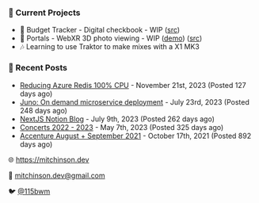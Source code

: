 ### 📌 Current Projects
- 💸 Budget Tracker - Digital checkbook - WIP ([src](https://github.com/bmitchinson/budget-entry))
- 📸 Portals - WebXR 3D photo viewing - WIP ([demo](https://portals.mitchinson.dev/)) ([src](https://github.com/bmitchinson/vr-jpg-viewer-webxr))
- 🎶 Learning to use Traktor to make mixes with a X1 MK3

### 📝 Recent Posts

- [Reducing Azure Redis 100% CPU](https://blog.mitchinson.dev/redis-cpu) - November 21st, 2023 (Posted 127 days ago)
- [Juno: On demand microservice deployment](https://blog.mitchinson.dev/juno) - July 23rd, 2023 (Posted 248 days ago)
- [NextJS Notion Blog](https://blog.mitchinson.dev/blog-2023) - July 9th, 2023 (Posted 262 days ago)
- [Concerts 2022 - 2023](https://blog.mitchinson.dev/concerts-2023) - May 7th, 2023 (Posted 325 days ago)
- [Accenture August + September 2021](https://blog.mitchinson.dev/pillar/aug-sep-21) - October 17th, 2021 (Posted 892 days ago)

🌐 https://mitchinson.dev

💌 mitchinson.dev@gmail.com

🐦 [@115bwm](https://twitter.com/115bwm)
